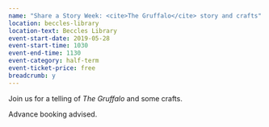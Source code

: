 ```yaml
---
name: "Share a Story Week: <cite>The Gruffalo</cite> story and crafts"
location: beccles-library
location-text: Beccles Library
event-start-date: 2019-05-28
event-start-time: 1030
event-end-time: 1130
event-category: half-term
event-ticket-price: free
breadcrumb: y
---
```


Join us for a telling of <cite>The Gruffalo</cite> and some crafts.

Advance booking advised.
